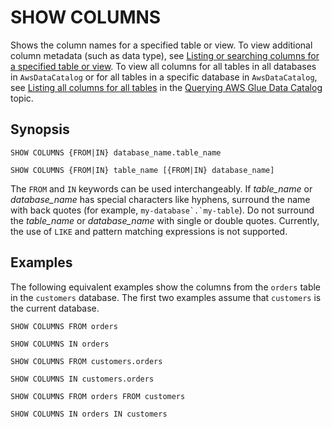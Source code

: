 # SHOW COLUMNS<a name="show-columns"></a>

Shows the column names for a specified table or view\. To view additional column metadata \(such as data type\), see [Listing or searching columns for a specified table or view](querying-glue-catalog.md#querying-glue-catalog-listing-columns)\. To view all columns for all tables in all databases in `AwsDataCatalog` or for all tables in a specific database in `AwsDataCatalog`, see [Listing all columns for all tables](querying-glue-catalog.md#querying-glue-catalog-listing-all-columns-for-all-tables) in the [Querying AWS Glue Data Catalog](querying-glue-catalog.md) topic\.

## Synopsis<a name="synopsis"></a>

```
SHOW COLUMNS {FROM|IN} database_name.table_name
```

```
SHOW COLUMNS {FROM|IN} table_name [{FROM|IN} database_name]
```

The `FROM` and `IN` keywords can be used interchangeably\. If *table\_name* or *database\_name* has special characters like hyphens, surround the name with back quotes \(for example, ``my-database`.`my-table``\)\. Do not surround the *table\_name* or *database\_name* with single or double quotes\. Currently, the use of `LIKE` and pattern matching expressions is not supported\.

## Examples<a name="examples"></a>

The following equivalent examples show the columns from the `orders` table in the `customers` database\. The first two examples assume that `customers` is the current database\.

```
SHOW COLUMNS FROM orders
```

```
SHOW COLUMNS IN orders
```

```
SHOW COLUMNS FROM customers.orders
```

```
SHOW COLUMNS IN customers.orders
```

```
SHOW COLUMNS FROM orders FROM customers
```

```
SHOW COLUMNS IN orders IN customers
```